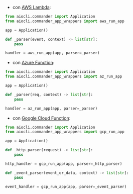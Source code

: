 - con [AWS Lambda](https://docs.aws.amazon.com/lambda/latest/dg/lambda-python.html):

```python
from aiocli.commander import Application
from aiocli.commander_app_wrappers import aws_run_app

app = Application()

def _parser(event, context) -> list[str]:
    pass

handler = aws_run_app(app, parser=_parser)
```

- con [Azure Function](https://docs.microsoft.com/azure/azure-functions/functions-reference-python):

```python
from aiocli.commander import Application
from aiocli.commander_app_wrappers import az_run_app

app = Application()

def _parser(req, context) -> list[str]:
    pass

handler = az_run_app(app, parser=_parser)
```

- con [Google Cloud Function](https://cloud.google.com/functions/docs/concepts/python-runtime):

```python
from aiocli.commander import Application
from aiocli.commander_app_wrappers import gcp_run_app

app = Application()

def _http_parser(request) -> list[str]:
    pass

http_handler = gcp_run_app(app, parser=_http_parser)

def _event_parser(event_or_data, context) -> list[str]:
    pass

event_handler = gcp_run_app(app, parser=_event_parser)
```
